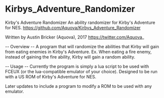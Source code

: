 # Kirbys_Adventure_Randomizer

Kirby's Adventure Randomizer
An ability randomizer for Kirby's Adventure for NES.
https://github.com/Aquova/Kirbys_Adventure_Randomizer

Written by Austin Bricker (Aquova), 2017
https://twitter.com/Aquova_

-- Overview --
A program that will randomize the abilities that Kirby will gain from eating enemies in Kirby's Adventure.
Ex. When eating a fire enemy, instead of gaining the fire ability, Kirby will gain a random ability.

-- Usage --
Currently the program is simply a lua script to be used with FCEUX (or the lua-compatible emulator of your choice). Designed to be run with a US ROM of Kirby's Adventure for NES.

Later updates to include a program to modify a ROM to be used with any emulator.
